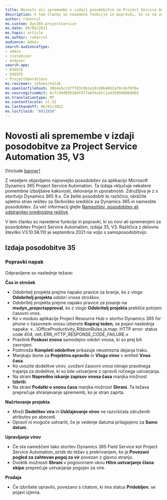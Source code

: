 ```yaml
---
title: Novosti ali spremembe v izdaji posodobitve za Project Service Automation 35, V3
description: V tem članku so navedene funkcije in popravki, ki so na voljo v Microsoft Dynamics 365 Project Service Automation Posodobitev izdaja 35, V3.
author: ruhercul
ms.custom: dyn365-projectservice
ms.date: 09/03/2021
ms.topic: article
ms.author: ruhercul
audience: Admin
search.audienceType:
- admin
- customizer
- enduser
search.app:
- D365CE
- D365PS
- ProjectOperations
ms.reviewer: johnmichalak
ms.openlocfilehash: 28b4a5ccbfff83c9b1a18cb0b4062af9cdaf8f6e
ms.sourcegitcommit: 6cfc50d89528df977a8f6a55c1ad39d99800d9b4
ms.translationtype: MT
ms.contentlocale: sl-SI
ms.lasthandoff: 06/03/2022
ms.locfileid: "8912858"
---
```

# <a name="whats-new-or-changed-in-project-service-automation-update-release-35-v3"></a>Novosti ali spremembe v izdaji posodobitve za Project Service Automation 35, V3

[!include [banner](../includes/psa-now-project-operations.md)]

Z veseljem objavljamo najnovejšo posodobitev za aplikacijo Microsoft Dynamics 365 Project Service Automation. Ta izdaja vključuje nekatere pomembne izboljšave kakovosti, delovanja in uporabnosti. Združljiva je z s storitvijo Dynamics 365 9.x. Če želite posodobiti to različico, obiščite spletno stran rešitev za Skrbniško središče za Dynamics 365 in namestite posodobitev. Za več informacij glejte [Namestitev, posodobitev ali odstranitev prednostne rešitve](/power-platform/admin/install-remove-preferred-solution).

V tem članku so navedene funkcije in popravki, ki so novi ali spremenjeni za posodobitev Project Service Automation, izdaja 35, V3. Različica z delovno številko V3.10.56.110 je septembra 2021 na voljo s samoposodobitvijo.

## <a name="update-release-35"></a>Izdaja posodobitve 35

### <a name="bug-fixes"></a>Popravki napak

Odpravljene so naslednje težave:

**Čas in strošek**

- Odobritelj projekta prejme napako pravice za branje, ko z vlogo **Odobritelj projekta** odobri vnose stroškov.
- Odobritelj projekta prejme napako pravice za pisanje na **msdyn_projectapproval**, ko z vlogo **Odobritelj projekta** prekliče potrjeni časovni vnos.
- Ko v modulu aplikacije Project Resource Hub v storitvi Dynamics 365 for phone v časovnem vnosu izberete **Kopiraj teden**, se pojavi naslednja napaka: »...\OfficeProductivity_RibbonRules.js.map: HTTP error: status code 404, net::ERR_HTTP_RESPONSE_CODE_FAILURE.«
- Pravilnik **Poskusi znova** samodejno odobri vnose, ki so prej bili zavrnjeni.
- Podmreža **Kompleti odobritve** prikazuje neustrezna dejanja traku.
- Manjkajo ikone za **Projektno opravilo** in **Vloga virov** v entiteti **Vnos časa**.
- Ko uvozite dodelitve virov, uvoženi časovni vnosi nimajo pravilnega trajanja za dodelitve, ki so bile ustvarjene z opravili ročnega ustvarjanja.
- Na strani **Napredno iskanje zapisov vnosa časa** manjka možnost **Izbriši**.
- Na strani **Podatki o vnosu časa** manjka možnost **Shrani**. Ta težava preprečuje shranjevanje sprememb, ko je stran zaprta.

**Načrtovanje projekta**

- Mreži **Dodelitev vira** in **Usklajevanje virov** ne razvrščata združenih atributov po abecedi.
- Opravil ni mogoče ustvariti, če je vedenje datuma prilagojeno za **Samo datum**.

**Upravljanje virov**

- Če sta nameščeni tako storitev Dynamics 365 Field Service kot Project Service Automation, pride do težav s prekrivanjem, ko je **Povezani pogled za zahtevan pogoj za vir** povezan z glavno stranjo.
- Dvoklik možnosti **Shrani** v pogovornem oknu **Hitro ustvarjanje člana ekipe** preprečuje ustvarjanje pogojev za vire.

**Prodaja**

- Če izbrišete opravilo, povezano s citatom, ki ima status **Pridobljen**, se pojavi izjema.
